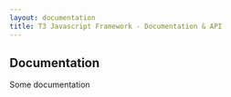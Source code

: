 ```yaml
---
layout: documentation
title: T3 Javascript Framework - Documentation & API
---
```


Documentation
-------------

Some documentation
